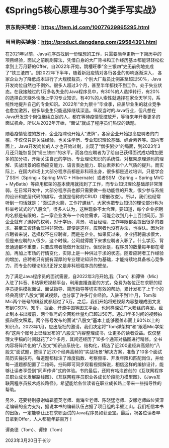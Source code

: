 
# 《Spring5核心原理与30个类手写实战》
### 京东购买链接：https://item.jd.com/10077629865295.html
### 当当购买链接：http://product.dangdang.com/29584391.html

在2021年以前，Java程序员找到一份理想的工作，只需要简单更新一下简历中的项目经验，面试之前刷刷算法，凭借自身的大厂背书和工作经历基本都能轻轻松松拿到上万月薪的Offer。自2022年开始，跳槽旺季“金三银四”史无前例地变成了“铁三渣四”。到2022年下半年，随着新冠疫情对各行各业的影响逐渐深入， 各家企业为了降低成本进行了大规模裁员，个别大厂裁员比例甚至超过50%，Java开发岗位自然也不例外。很多人超过3个月，甚至半年都找不到工作，处于失业状态。在我接触过的1万多名失业的Java程序员中，有30%的人选择转行，有20%的选择白天赚外快晚上学习专业知识，有40%的人索性就选择在家全天学习，系统性地提升自己的专业知识。2022年“金九银十”毕业季，应届毕业生的就业竞争也愈加激烈，很多毕业生只能选择继续深造。纵观当时的Java行业，但凡想在Java开发这个岗位继续立足的人，都在等待疫情管控放开，等待来年开春更多的面试机会。所以从2022年开始，“面试”就成了程序员们热议的话题。

随着疫情管控的放开，企业招聘也开始大“洗牌”，各家企业开始提高应聘者的门槛，不仅仅只是关注经验，也关注学历、专业知识理论基础、综合素养等。国内市面上，Java开发岗位的人才也开始过剩，出现了“僧多粥少”的局面，到2023年3月还只能恢复到“铜三铁四”的水平。而各位应聘者为了给自己获得面试成功增加更多的加分项，开始关注自己的学历、专业理论知识的系统性、对框架原理源码的理解、实战场景的临场应变能力、语言表达能力、职业素养和个人气质的提升。而实际上，在国内市场上大部分程序员都是非科班出身，很多都是通过培训，只是学会了SSH（Spring + Spring MVC + Hibernate）或者SSM（Spring + Spring MVC + MyBatis）等应用框架的基本使用就找到了工作，而专业知识理论基础却非常薄弱。在日常开发中，大部分程序员也都只需要做一些功能性的开发，很少参与系统的设计和底层代码的编写，也就是俗称的CRUD（增删改查）。所以，我们也经常听到一句话就是：“面试造火箭，工作拧螺丝”，大家也把专业知识的理论部分称为科举考试式的“八股文”。很多人认为，这种现象不太合理。要知道，每个企业招聘的名额是有限的，当一家企业发布一个岗位需求，可能会收到几十上百封简历，那企业就有了选择的权利，对于学历、背景、项目经理、工作年限都会提出很多的要求，甚至工资还会压得非常低。即便是这样，应聘者也没有办法，也得认。因为对应聘者来说，选择权不在应聘者，而是在企业。如果反过来，企业招聘需求很大，但是来应聘的人很少，这个时候，公司就得跪下来求应聘者入职了。什么学历、背景通通都不重要，只要应聘者能做开发就行。但现状是，程序员的数量每年都在增加，再加上市场的行情变化，实际上是一种供过于求的状态。随着应聘者工作经验的增加，应聘者只有拥有深厚的专业理论知识作为基础，才能持续地具备核心竞争力，而专业的理论知识正好又是非科班程序员的壁垒。

为了满足Java程序员的面试需要，自2022年3月开始,我（Tom）和谭锋（Mic）入驻了抖音、B站等短视频平台，利用直播连麦的方式，免费为各位正在求职的程序员提供模拟面试、面试指导、简历指导等切实有效的帮助，累计发布了上千个的经典高频“八股文”面试视频，也分享了许多行业经验。入驻不到1个月，Tom和Mic两个账号的粉丝就都超过了5万。之后，我们开始将短视频内容整理成图文发布到CSDN、知乎、掘金、开源中国等图文平台，也同样深受广大粉丝的喜爱。截止到本书出版前，两个账号的全网粉丝量均已超过50万。通过1年多时间的视频拍摄和图文积累，两个账号发布的面试“八股文”基本上能够覆盖市面上90%以上的知识点。2023年1月，应出版社的邀请，我们决定将“Tom弹架构”和“跟着Mic学架构”这两个账号上已经发布的“八股文”内容整理成书，让更多的读者受益。仅仅整理文字稿的时间就花了2个多月，其间还经历了10多个通宵对插图进行精修。全书内容将碎片化的“八股文”知识点系统化、结构化，精选了近200道经典高频的“八股文”面试题，整理了近20个经典高频的“实战场景”解决方案，准备了10多个面试简历实操技巧，每道题都标注了难度指数、考察频率、开发年限和匹配岗位，并给每一道题都配置了二维码，扫码即可同步观看视频解说，相信这样的编排设计，能够让读者享受到“同声传译”式的体验。书的最后，还附有咕泡首创的《互联网程序员职业成长发展路线图》、《互联网程序员职业各成长阶段能力模型图》、《Java互联网程序员技术成长路径》，希望能给各位读者在职业成长路上带来一些指导性的帮助。

另外，还要特别感谢编辑董英老师、南海宝老师、陈晓猛老师、安娜老师四位资深老编辑的全力支持，据说本书的编辑队伍占据了项目组的半壁江山。我们相信本书的出版，一定能够让正在求职面试的Java程序员如获至宝。最后，祝各位读者早日拿到Offer，人人都能年薪百万！

谭勇德（Tom）、谭锋（Tom）

2023年3月20日于长沙